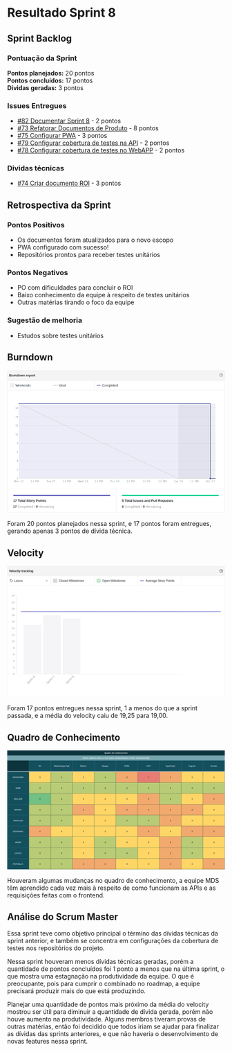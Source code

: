 # Resultado Sprint 8

## Sprint Backlog

### Pontuação da Sprint

**Pontos planejados:** 20 pontos  
**Pontos concluídos:** 17 pontos  
**Dívidas geradas:** 3 pontos  

### Issues Entregues

- [#82 Documentar Sprint 8](https://github.com/fga-eps-mds/2019.2-FoodCare/issues/82) - 2 pontos
- [#73 Refatorar Documentos de Produto](https://github.com/fga-eps-mds/2019.2-FoodCare/issues/73) - 8 pontos
- [#75 Configurar PWA](https://github.com/fga-eps-mds/2019.2-FoodCare/issues/75) - 3 pontos
- [#79 Configurar cobertura de testes na API](https://github.com/fga-eps-mds/2019.2-FoodCare/issues/79) - 2 pontos
- [#78 Configurar cobertura de testes no WebAPP](https://github.com/fga-eps-mds/2019.2-FoodCare/issues/78) - 2 pontos

### Dividas técnicas

- [#74 Criar documento ROI](https://github.com/fga-eps-mds/2019.2-FoodCare/issues/71) - 3 pontos

## Retrospectiva da Sprint

### Pontos Positivos

- Os documentos foram atualizados para o novo escopo
- PWA configurado com sucesso!
- Repositórios prontos para receber testes unitários

### Pontos Negativos

- PO com dificuldades para concluir o ROI
- Baixo conhecimento da equipe à respeito de testes unitários
- Outras matérias tirando o foco da equipe

### Sugestão de melhoria

- Estudos sobre testes unitários

## Burndown

![Burndown](img/burndown_8.png)

Foram 20 pontos planejados nessa sprint, e 17 pontos foram entregues, gerando apenas 3 pontos de dívida técnica.

## Velocity

![Velocity](img/velocity_8.png)

Foram 17 pontos entregues nessa sprint, 1 a menos do que a sprint passada, e a média do velocity caiu de 19,25 para 19,00.

## Quadro de Conhecimento

![Quadro de conhecimento](img/conhecimento_8.png)

Houveram algumas mudanças no quadro de conhecimento, a equipe MDS têm aprendido cada vez mais à respeito de como funcionam as APIs e as requisições feitas com o frontend.

## Análise do Scrum Master

Essa sprint teve como objetivo principal o término das dívidas técnicas da sprint anterior, e também se concentra em configurações da cobertura de testes nos repositórios do projeto.

Nessa sprint houveram menos dívidas técnicas geradas, porém a quantidade de pontos concluídos foi 1 ponto a menos que na última sprint, o que mostra uma estagnação na produtividade da equipe. O que é preocupante, pois para cumprir o combinado no roadmap, a equipe precisará produzir mais do que está produzindo.

Planejar uma quantidade de pontos mais próximo da média do velocity mostrou ser útil para diminuir a quantidade de dívida gerada, porém não houve aumento na produtividade. Alguns membros tiveram provas de outras matérias, então foi decidido que todos iriam se ajudar para finalizar as dívidas das sprints anteriores, e que não haveria o desenvolvimento de novas features nessa sprint.
